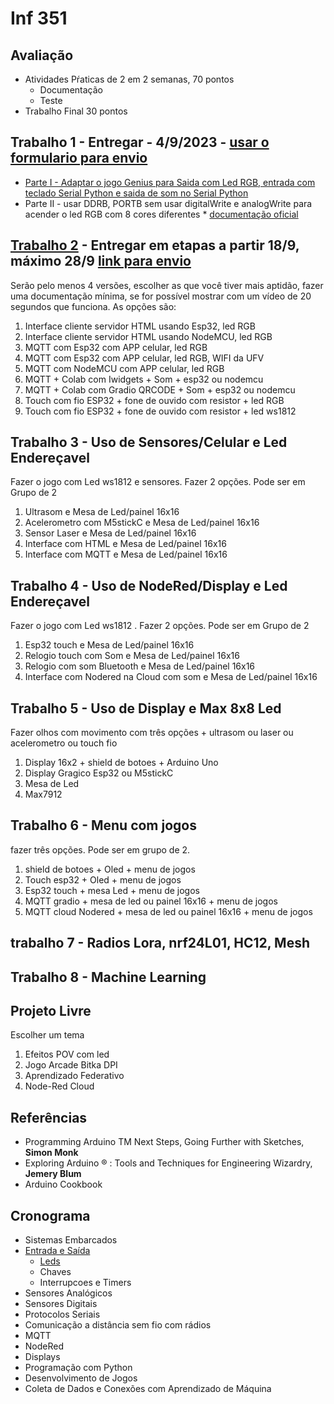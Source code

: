 # Inf 351 




## Avaliação

 * Atividades Pŕaticas de 2 em 2 semanas, 70 pontos
    * Documentação
    * Teste
 * Trabalho Final 30 pontos

## Trabalho 1 - Entregar - 4/9/2023 - [usar o formulario para envio](https://forms.gle/eg7AH64358X4mcyr8)

* [Parte I - Adaptar o jogo Genius para Saida com Led RGB, entrada com teclado Serial Python e saida de som no Serial Python](https://blog.eletrogate.com/genius-no-arduino-bora-jogar/) 
* Parte II - usar DDRB, PORTB sem usar digitalWrite e analogWrite para acender o led RGB com 8 cores diferentes
        * [documentação oficial](https://docs.arduino.cc/hacking/software/PortManipulation)
## [Trabalho 2](https://github.com/arduinoufv/inf351/blob/master/2023/trabalho2/README.md) - Entregar em etapas a partir 18/9, máximo 28/9 [link para envio](https://forms.gle/o9m1azdrJvtBor1y6)

Serão pelo menos 4 versões, escolher as que você tiver mais aptidão, fazer uma documentação mínima, se for possível mostrar com um vídeo de 20 segundos que funciona. As opções são:
1. Interface cliente servidor HTML usando Esp32, led RGB
2. Interface cliente servidor HTML usando NodeMCU, led RGB
3. MQTT com Esp32 com APP celular, led RGB
4. MQTT com Esp32 com APP celular, led RGB, WIFI da UFV
5. MQTT com NodeMCU com APP celular, led RGB
6. MQTT + Colab com Iwidgets + Som + esp32 ou nodemcu
7. MQTT + Colab com Gradio QRCODE + Som + esp32 ou nodemcu
8. Touch com fio ESP32 + fone de ouvido com resistor + led RGB
9. Touch com fio ESP32 + fone de ouvido com resistor + led ws1812


## Trabalho 3 - Uso de Sensores/Celular e Led Endereçavel

Fazer o jogo com Led ws1812 e sensores. Fazer 2 opções. Pode ser em Grupo de 2
1. Ultrasom e Mesa de Led/painel 16x16
2. Acelerometro com M5stickC e Mesa de Led/painel 16x16
3. Sensor Laser e Mesa de Led/painel 16x16
4. Interface com HTML e Mesa de Led/painel 16x16
5. Interface com MQTT e Mesa de Led/painel 16x16

## Trabalho 4 - Uso de NodeRed/Display e Led Endereçavel

Fazer o jogo com Led ws1812 . Fazer 2 opções. Pode ser em Grupo de 2
1. Esp32 touch  e Mesa de Led/painel 16x16
2. Relogio touch com Som e Mesa de Led/painel 16x16
3. Relogio com som Bluetooth e Mesa de Led/painel 16x16
4. Interface com Nodered na Cloud com som e Mesa de Led/painel 16x16

## Trabalho 5 - Uso de Display e Max 8x8 Led

Fazer olhos com movimento com três opções + ultrasom ou laser ou acelerometro ou touch fio
1. Display 16x2 + shield de botoes + Arduino Uno
2. Display Gragico Esp32 ou M5stickC
3. Mesa de Led
4. Max7912

## Trabalho 6 - Menu com jogos
fazer três opções. Pode ser em grupo de 2.

1. shield de botoes + Oled + menu de jogos
2. Touch esp32 + Oled + menu de jogos
3. Esp32 touch + mesa Led + menu de jogos
4. MQTT gradio + mesa de led ou painel 16x16 + menu de jogos
5. MQTT cloud Nodered + mesa de led ou painel 16x16 + menu de jogos

## trabalho 7 - Radios Lora, nrf24L01, HC12, Mesh

## Trabalho 8 - Machine Learning

## Projeto Livre

Escolher um tema
1. Efeitos POV com led
2. Jogo Arcade Bitka DPI
3. Aprendizado Federativo
4. Node-Red Cloud

## Referências

* Programming Arduino TM Next Steps, Going Further with Sketches, **Simon Monk**
* Exploring Arduino ® : Tools and Techniques for Engineering Wizardry, **Jemery Blum**
* Arduino Cookbook
  
## Cronograma

*  Sistemas Embarcados
*  [Entrada e Saída](https://github.com/arduinoufv/inf351/blob/master/2023/Entrada_Saida.md)
    * [Leds](https://github.com/arduinoufv/inf351/blob/master/2023/Saida/ledarduino.md)
    * Chaves
    * Interrupcoes e Timers
* Sensores Analógicos
* Sensores Digitais
* Protocolos Seriais
* Comunicação a distância sem fio com rádios
* MQTT
* NodeRed
* Displays
* Programação com Python
* Desenvolvimento de Jogos
* Coleta de Dados e Conexões com Aprendizado de Máquina
  
